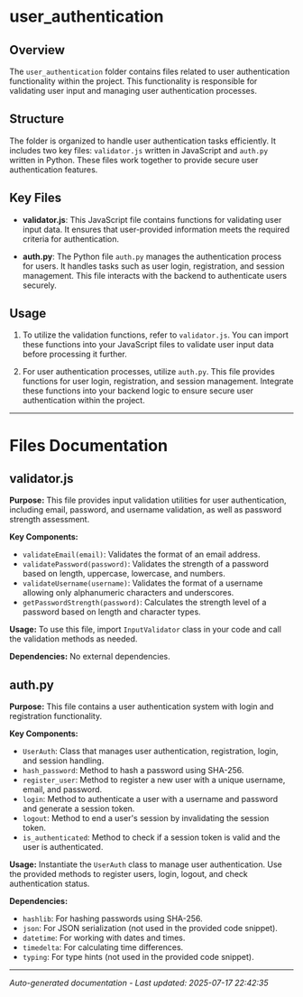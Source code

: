# user_authentication

## Overview
The `user_authentication` folder contains files related to user authentication functionality within the project. This functionality is responsible for validating user input and managing user authentication processes.

## Structure
The folder is organized to handle user authentication tasks efficiently. It includes two key files: `validator.js` written in JavaScript and `auth.py` written in Python. These files work together to provide secure user authentication features.

## Key Files
- **validator.js**: This JavaScript file contains functions for validating user input data. It ensures that user-provided information meets the required criteria for authentication.
  
- **auth.py**: The Python file `auth.py` manages the authentication process for users. It handles tasks such as user login, registration, and session management. This file interacts with the backend to authenticate users securely.

## Usage
1. To utilize the validation functions, refer to `validator.js`. You can import these functions into your JavaScript files to validate user input data before processing it further.
   
2. For user authentication processes, utilize `auth.py`. This file provides functions for user login, registration, and session management. Integrate these functions into your backend logic to ensure secure user authentication within the project.

---

# Files Documentation

## validator.js

**Purpose:** This file provides input validation utilities for user authentication, including email, password, and username validation, as well as password strength assessment.

**Key Components:**
- `validateEmail(email)`: Validates the format of an email address.
- `validatePassword(password)`: Validates the strength of a password based on length, uppercase, lowercase, and numbers.
- `validateUsername(username)`: Validates the format of a username allowing only alphanumeric characters and underscores.
- `getPasswordStrength(password)`: Calculates the strength level of a password based on length and character types.

**Usage:** To use this file, import `InputValidator` class in your code and call the validation methods as needed.

**Dependencies:** No external dependencies.

## auth.py

**Purpose:** This file contains a user authentication system with login and registration functionality.

**Key Components:**
- `UserAuth`: Class that manages user authentication, registration, login, and session handling.
- `hash_password`: Method to hash a password using SHA-256.
- `register_user`: Method to register a new user with a unique username, email, and password.
- `login`: Method to authenticate a user with a username and password and generate a session token.
- `logout`: Method to end a user's session by invalidating the session token.
- `is_authenticated`: Method to check if a session token is valid and the user is authenticated.

**Usage:** Instantiate the `UserAuth` class to manage user authentication. Use the provided methods to register users, login, logout, and check authentication status.

**Dependencies:** 
- `hashlib`: For hashing passwords using SHA-256.
- `json`: For JSON serialization (not used in the provided code snippet).
- `datetime`: For working with dates and times.
- `timedelta`: For calculating time differences.
- `typing`: For type hints (not used in the provided code snippet).

---
*Auto-generated documentation - Last updated: 2025-07-17 22:42:35*
